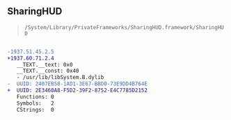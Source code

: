 ## SharingHUD

> `/System/Library/PrivateFrameworks/SharingHUD.framework/SharingHUD`

```diff

-1937.51.45.2.5
+1937.60.71.2.4
   __TEXT.__text: 0x0
   __TEXT.__const: 0x40
   - /usr/lib/libSystem.B.dylib
-  UUID: 2407EB58-1AD1-3E67-BBD0-73E9DD4B764E
+  UUID: 2E3460A8-F5D2-39F2-8752-E4C7785D2152
   Functions: 0
   Symbols:   2
   CStrings:  0

```
